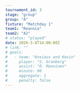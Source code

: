 ```yaml
---
tournament_id: 3
stage: "group"
group: "A"
fixture: "Matchday 1"
team1: "Reannia"
team2: "A2"
# status: "played"
date: 2026-3-8T14:00:00Z
# link: ""
# goals:
#   - team: "Anxious and Kevin"
#     player: "S. Granberg"
#     assist: "R. Manninen"
#     minute: 90
#     aggregate: 1
#     penalty: false
---
```

